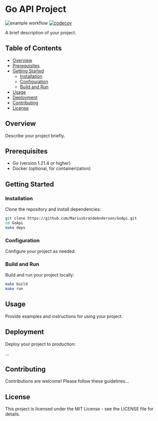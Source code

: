 # Go API Project

![example workflow](https://github.com/github/docs/actions/workflows/main.yml/badge.svg)
[![codecov](https://codecov.io/github/MariusGrandeAndersen/GoApi/graph/badge.svg?token=06NCK1LEK9)](https://codecov.io/github/MariusGrandeAndersen/GoApi)

A brief description of your project.

## Table of Contents

- [Overview](#overview)
- [Prerequisites](#prerequisites)
- [Getting Started](#getting-started)
  - [Installation](#installation)
  - [Configuration](#configuration)
  - [Build and Run](#build-and-run)
- [Usage](#usage)
- [Deployment](#deployment)
- [Contributing](#contributing)
- [License](#license)

## Overview

Describe your project briefly.

## Prerequisites

- Go (version 1.21.4 or higher)
- Docker (optional, for containerization)

## Getting Started

### Installation

Clone the repository and install dependencies:

```bash
git clone https://github.com/MariusGrandeAndersen/GoApi.git
cd GoApi
make deps
```

### Configuration

Configure your project as needed.

### Build and Run

Build and run your project locally:

```bash
make build
make run
```

## Usage

Provide examples and instructions for using your project.

## Deployment

Deploy your project to production:

...

## Contributing

Contributions are welcome! Please follow these guidelines...

## License

This project is licensed under the MIT License - see the LICENSE file for details.